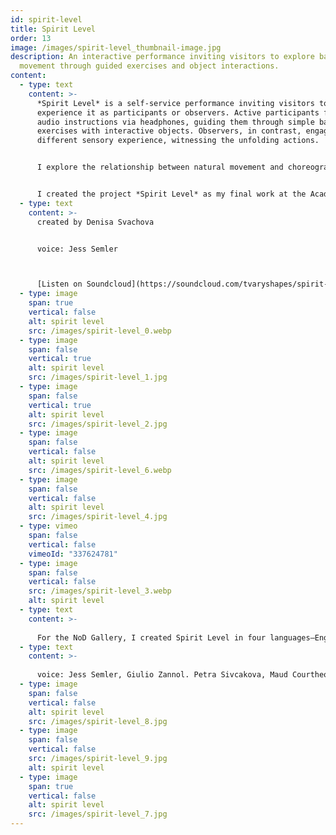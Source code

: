 ```yaml
---
id: spirit-level
title: Spirit Level
order: 13
image: /images/spirit-level_thumbnail-image.jpg
description: An interactive performance inviting visitors to explore balance and
  movement through guided exercises and object interactions.
content:
  - type: text
    content: >-
      *Spirit Level* is a self-service performance inviting visitors to
      experience it as participants or observers. Active participants follow
      audio instructions via headphones, guiding them through simple balance
      exercises with interactive objects. Observers, in contrast, engage with a
      different sensory experience, witnessing the unfolding actions.


      I explore the relationship between natural movement and choreography, and the specific spatial installations determine the scope of this research. Within their limits, I create different situations through the techniques of contemporary dance, theater, and performance and actively involve the viewer. I map the boundaries of how far the viewer is willing to be drawn into the manipulative play of normative instructions conflicting with meditative moments and how his or her tolerance is bent with the knowledge of the other participants' compliance.


      I created the project *Spirit Level* as my final work at the Academy of Fine Arts in Prague, Czech Republic as part of the exhibition Another Place in 2018.
  - type: text
    content: >-
      created by Denisa Svachova


      voice: Jess Semler



      [Listen on Soundcloud](https://soundcloud.com/tvaryshapes/spirit-level?si=3153bf04d67b4755b8b68827d0cf4f6b&utm_source=clipboard&utm_medium=text&utm_campaign=social_sharing)
  - type: image
    span: true
    vertical: false
    alt: spirit level
    src: /images/spirit-level_0.webp
  - type: image
    span: false
    vertical: true
    alt: spirit level
    src: /images/spirit-level_1.jpg
  - type: image
    span: false
    vertical: true
    alt: spirit level
    src: /images/spirit-level_2.jpg
  - type: image
    span: false
    vertical: false
    alt: spirit level
    src: /images/spirit-level_6.webp
  - type: image
    span: false
    vertical: false
    alt: spirit level
    src: /images/spirit-level_4.jpg
  - type: vimeo
    span: false
    vertical: false
    vimeoId: "337624781"
  - type: image
    span: false
    vertical: false
    src: /images/spirit-level_3.webp
    alt: spirit level
  - type: text
    content: >-
      
      For the NoD Gallery, I created Spirit Level in four languages—English, German, Italian, and French—each quietly over-translated into Czech. This work was part of the Prag_Kassel: Hybrid Inconvenience exhibition in NoD, Prague, Czech Republic, in 2018, which examined the symbolic potential of the Munich Agreement (1938) through contemporary visual art.
  - type: text
    content: >-
      
      voice: Jess Semler, Giulio Zannol. Petra Sivcakova, Maud Courtheoux, Rebecca Bernice Humphries, Denisa Svachova
  - type: image
    span: false
    vertical: false
    alt: spirit level
    src: /images/spirit-level_8.jpg
  - type: image
    span: false
    vertical: false
    src: /images/spirit-level_9.jpg
    alt: spirit level
  - type: image
    span: true
    vertical: false
    alt: spirit level
    src: /images/spirit-level_7.jpg
---
```

